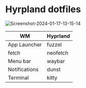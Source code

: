 # Hyrpland dotfiles

![Screenshot-2024-01-17-13-15-14](https://github.com/redpenguinyt/dots/assets/79577742/bf3c08cb-91da-4448-9d6c-67b3f6752d20)

|WM|Hyprland|
|---|-----|
|App Launcher|fuzzel|
|fetch|neofetch|
|Menu bar|waybar|
|Notifications|dunst|
|Terminal|kitty|
